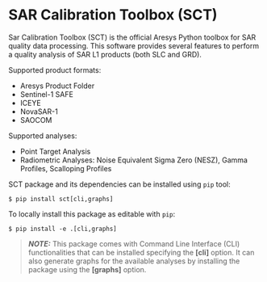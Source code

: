 # SAR Calibration Toolbox (SCT)

Sar Calibration Toolbox (SCT) is the official Aresys Python toolbox for SAR quality data processing.
This software provides several features to perform a quality analysis of SAR L1 products (both SLC and GRD).

Supported product formats:

- Aresys Product Folder
- Sentinel-1 SAFE
- ICEYE
- NovaSAR-1
- SAOCOM

Supported analyses:

- Point Target Analysis
- Radiometric Analyses: Noise Equivalent Sigma Zero (NESZ), Gamma Profiles, Scalloping Profiles

SCT package and its dependencies can be installed using ``pip`` tool:

    $ pip install sct[cli,graphs]

To locally install this package as editable with ``pip``:

    $ pip install -e .[cli,graphs]

> **_NOTE:_**  This package comes with Command Line Interface (CLI) functionalities that can be installed specifying the **[cli]** option. It can also generate graphs for the available analyses by installing the package using the **[graphs]** option.

